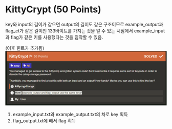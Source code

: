 # KittyCrypt (50 Points)

key와 input의 길이가 같으면 output의 길이도 같은 구조이므로 example_output과 flag_ct가 같은 길이인 133바이트를 가지는 것을 알 수 있는 시점에서 example_input과 flag가 같은 키를 사용했다는 것을 짐작할 수 있음.

(이후 힌트가 추가됨)
![alt text](image.png)

1. example_input.txt와 example_output.txt의 차로 key 획득
2. flag_output.txt에 빼서 flag 획득